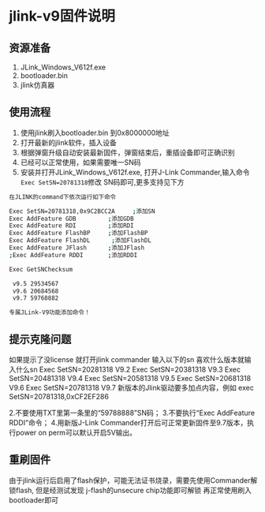
# jlink-v9固件说明
## 资源准备
1. JLink_Windows_V612f.exe
2. bootloader.bin
3. jlink仿真器

## 使用流程
1. 使用jlink刷入bootloader.bin 到0x8000000地址
2. 打开最新的jlink软件，插入设备
3. 根据弹窗升级自动安装最新固件，弹窗结束后，重插设备即可正确识别
4. 已经可以正常使用，如果需要唯一SN码
5. 安装并打开JLink_Windows_V612f.exe, 打开J-Link Commander,输入命令
  `Exec SetSN=20781318`修改 SN码即可,更多支持见下方

```bash
在JLINK的command下依次运行如下命令

Exec SetSN=20781318,0x9C2BCC2A     ;添加SN
Exec AddFeature GDB      	;添加GDB
Exec AddFeature RDI     	;添加RDI
Exec AddFeature FlashBP  	;添加FlashBP
Exec AddFeature FlashDL 	 ;添加FlashDL
Exec AddFeature JFlash   	;添加JFlash
;Exec AddFeature RDDI     	;添加RDDI

Exec GetSNChecksum

 v9.5 29534567
 v9.6 20684568
 v9.7 59768882

专属JLink-V9功能添加命令！
```
## 提示克隆问题
如果提示了没license 就打开jlink commander 输入以下的sn 喜欢什么版本就输入什么sn
Exec SetSN=20281318 V9.2
Exec SetSN=20381318 V9.3
Exec SetSN=20481318 V9.4
Exec SetSN=20581318 V9.5
Exec SetSN=20681318 V9.6
Exec SetSN=20781318 V9.7
新版本的Jlink驱动要多加点内容，例如
exec SetSN=20781318,0xCF2EF286

2.不要使用TXT里第一条里的“59788888”SN码；
3.不要执行“Exec AddFeature RDDI”命令；
4.用新版J-Link Commander打开后可正常更新固件至9.7版本，执行power on perm可以默认开启5V输出。

## 重刷固件
由于jlink运行后启用了flash保护，可能无法证书烧录，需要先使用Commander解锁flash,
但是经测试发现 j-flash的unsecure chip功能即可解锁
再正常使用刷入bootloader即可
